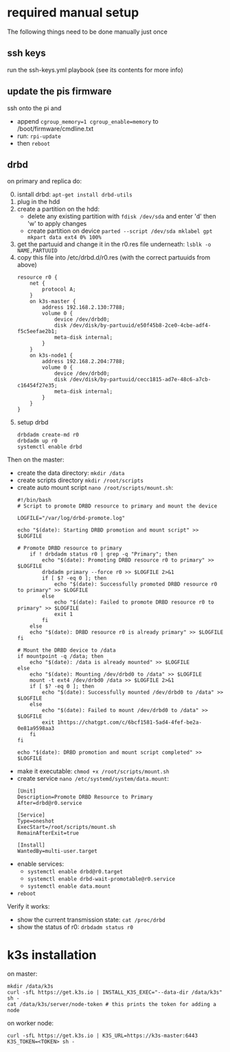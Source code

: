 # required manual setup

The following things need to be done manually just once

## ssh keys

run the ssh-keys.yml playbook (see its contents for more info)

## update the pis firmware

ssh onto the pi and
- append `cgroup_memory=1 cgroup_enable=memory` to /boot/firmware/cmdline.txt
- run: `rpi-update`
- then `reboot`

## drbd

on primary and replica do:

0. isntall drbd: `apt-get install drbd-utils`
1. plug in the hdd
2. create a partition on the hdd:
    - delete any existing partition with `fdisk /dev/sda`
        and enter 'd' then 'w' to apply changes
    - create partition on device
        `parted --script /dev/sda mklabel gpt mkpart data ext4 0% 100%`
3. get the partuuid and change it in the r0.res file underneath: `lsblk -o NAME,PARTUUID`
4. copy this file into /etc/drbd.d/r0.res  (with the correct partuuids from above)
    ```
    resource r0 {
        net {
            protocol A;
        }
        on k3s-master {
            address 192.168.2.130:7788;
            volume 0 {
                device /dev/drbd0;
                disk /dev/disk/by-partuuid/e50f45b8-2ce0-4cbe-adf4-f5c5eefae2b1;
                meta-disk internal;
            }
        }
        on k3s-node1 {
            address 192.168.2.204:7788;
            volume 0 {
                device /dev/drbd0;
                disk /dev/disk/by-partuuid/cecc1815-ad7e-48c6-a7cb-c16454f27e35;
                meta-disk internal;
            }
        }
    }
    ```
5. setup drbd
    ```
    drbdadm create-md r0
    drbdadm up r0
    systemctl enable drbd
    ``` 

Then on the master:
- create the data directory: `mkdir /data`
- create scripts directory `mkdir /root/scripts`
- create auto mount script `nano /root/scripts/mount.sh`:
    ```shell
    #!/bin/bash
    # Script to promote DRBD resource to primary and mount the device

    LOGFILE="/var/log/drbd-promote.log"

    echo "$(date): Starting DRBD promotion and mount script" >> $LOGFILE

    # Promote DRBD resource to primary
        if ! drbdadm status r0 | grep -q "Primary"; then
            echo "$(date): Promoting DRBD resource r0 to primary" >> $LOGFILE
            drbdadm primary --force r0 >> $LOGFILE 2>&1
            if [ $? -eq 0 ]; then
                echo "$(date): Successfully promoted DRBD resource r0 to primary" >> $LOGFILE
            else
                echo "$(date): Failed to promote DRBD resource r0 to primary" >> $LOGFILE
                exit 1
            fi
        else
        echo "$(date): DRBD resource r0 is already primary" >> $LOGFILE
    fi

    # Mount the DRBD device to /data
    if mountpoint -q /data; then
        echo "$(date): /data is already mounted" >> $LOGFILE
    else
        echo "$(date): Mounting /dev/drbd0 to /data" >> $LOGFILE
        mount -t ext4 /dev/drbd0 /data >> $LOGFILE 2>&1
        if [ $? -eq 0 ]; then
            echo "$(date): Successfully mounted /dev/drbd0 to /data" >> $LOGFILE
        else
            echo "$(date): Failed to mount /dev/drbd0 to /data" >> $LOGFILE
            exit 1https://chatgpt.com/c/6bcf1581-5ad4-4fef-be2a-0e81a9598aa3
        fi
    fi

    echo "$(date): DRBD promotion and mount script completed" >> $LOGFILE
    ```
- make it executable: `chmod +x /root/scripts/mount.sh `
- create service `nano /etc/systemd/system/data.mount`:
    ```
    [Unit]
    Description=Promote DRBD Resource to Primary
    After=drbd@r0.service

    [Service]
    Type=oneshot
    ExecStart=/root/scripts/mount.sh
    RemainAfterExit=true

    [Install]
    WantedBy=multi-user.target
    ```
- enable services:
   - `systemctl enable drbd@r0.target`
   - `systemctl enable drbd-wait-promotable@r0.service`
   - `systemctl enable data.mount`
- `reboot`

Verify it works:

- show the current transmission state: `cat /proc/drbd`
- show the status of r0: `drbdadm status r0`


# k3s installation

on master:
```shell
mkdir /data/k3s
curl -sfL https://get.k3s.io | INSTALL_K3S_EXEC="--data-dir /data/k3s" sh -
cat /data/k3s/server/node-token # this prints the token for adding a node
```

on worker node:
```shell
curl -sfL https://get.k3s.io | K3S_URL=https://k3s-master:6443 K3S_TOKEN=<TOKEN> sh -
```
